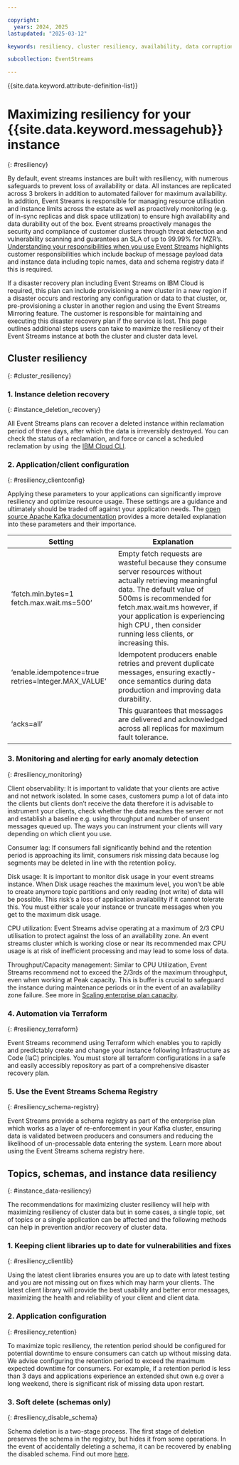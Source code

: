 ```yaml
---

copyright:
  years: 2024, 2025
lastupdated: "2025-03-12" 

keywords: resiliency, cluster resiliency, availability, data corruption, deletion, data management, disaster recovery, responsibilities

subcollection: EventStreams

---
```


{{site.data.keyword.attribute-definition-list}}

# Maximizing resiliency for your {{site.data.keyword.messagehub}} instance 
{: #resiliency}

By default, event streams instances are built with resiliency, with numerous safeguards to prevent loss of availability or data. All instances are replicated across 3 brokers in addition to automated failover for maximum availability. In addition, Event Streams is responsible for managing resource utilisation and instance limits across the estate as well as proactively monitoring (e.g. of in-sync replicas and disk space utilization) to ensure high availability and data durability out of the box. Event streams proactively manages the security and compliance of customer clusters through threat detection and vulnerability scanning and guarantees an SLA of up to 99.99% for MZR’s. [Understanding your responsibilities when you use Event Streams](/docs/EventStreams?topic=EventStreams-event_streams_responsibilities) highlights customer responsibilities which include backup of message payload data and instance data including topic names, data and schema registry data if this is required. 

If a disaster recovery plan including Event Streams on IBM Cloud is required, this plan can include provisioning a new cluster in a new region if a disaster occurs and restoring any configuration or data to that cluster, or, pre-provisioning a cluster in another region and using the Event Streams Mirroring feature.  The customer is responsible for maintaining and executing this disaster recovery plan if the service is lost. This page outlines additional steps users can take to maximize the resiliency of their Event Streams instance at both the cluster and cluster data level.  

## Cluster resiliency
{: #cluster_resiliency}

### 1. Instance deletion recovery
{: #instance_deletion_recovery}

All Event Streams plans can recover a deleted instance within reclamation period of three days, after which the data is irreversibly destroyed.  You can check the status of a reclamation, and force or cancel a scheduled reclamation by using  the [IBM Cloud CLI](/docs/cli?topic=cli-ibmcloud_commands_resource#ibmcloud_resource_reclamations).   

### 2. Application/client configuration
{: #resiliency_clientconfig}

Applying these parameters to your applications can significantly improve resiliency and optimize resource usage. These settings are a guidance and ultimately should be traded off against your application needs. The [open source Apache Kafka documentation](https://kafka.apache.org/documentation/) provides a more detailed explanation into these parameters and their importance.  

| Setting | Explanation |
|----------|-----------------------|
|‘fetch.min.bytes=1 fetch.max.wait.ms=500’  |  Empty fetch requests are wasteful because they consume server resources without actually retrieving meaningful data. The default value of 500ms is recommended for fetch.max.wait.ms however, if your application is experiencing high CPU , then consider running less clients, or increasing this.|
|‘enable.idempotence=true retries=Integer.MAX_VALUE’   |  Idempotent producers enable retries and prevent duplicate messages, ensuring exactly-once semantics during data production and improving data durability.  |
|‘acks=all’    |  This guarantees that messages are delivered and acknowledged across all replicas for maximum fault tolerance.    |

### 3. Monitoring and alerting for early anomaly detection
{: #resiliency_monitoring}

Client observability: It is important to validate that your clients are active and not network isolated. In some cases, customers pump a lot of data into the clients but clients don’t receive the data therefore it is advisable to instrument your clients, check whether the data reaches the server or not and establish a baseline e.g. using throughput and number of unsent messages queued up. The ways you can instrument your clients will vary depending on which client you use.   

Consumer lag: If consumers fall significantly behind and the retention period is approaching its limit, consumers risk missing data because log segments may be deleted in line with the retention policy. 

Disk usage: It is important to monitor disk usage in your event streams instance. When Disk usage reaches the maximum level, you won’t be able to create anymore topic partitions and only reading (not write) of data will be possible. This risk’s a loss of application availability if it cannot tolerate this.  You must either scale your instance or truncate messages when you get to the maximum disk usage.  

CPU utilization: Event Streams advise operating at a maximum of 2/3 CPU utilisation to protect against the loss of an availability zone. An event streams cluster which is working close or near its recommended max CPU usage is at risk of inefficient processing and may lead to some loss of data.  

Throughput/Capacity management: Similar to CPU Utilization, Event Streams recommend not to exceed the 2/3rds of the maximum throughput, even when working at Peak capacity. This is buffer is crucial to safeguard the instance during maintenance periods or in the event of an availability zone failure. See more in [Scaling enterprise plan capacity](/docs/EventStreams?topic=EventStreams-ES_scaling_capacity). 

### 4. Automation via Terraform
{: #resiliency_terraform}

Event Streams recommend using Terraform which enables you to rapidly and predictably create and change your instance following Infrastructure as Code (IaC) principles. You must store all terraform configurations in a safe and easily accessibly repository as part of a comprehensive disaster recovery plan.  

### 5. Use the Event Streams Schema Registry
{: #resiliency_schema-registry}

Event Streams provide a schema registry as part of the enterprise plan which works as a layer of re-enforcement in your Kafka cluster, ensuring data is validated between producers and consumers and reducing the likelihood of un-processable data entering the system. Learn more about using the Event Streams schema registry here.  

 ## Topics, schemas, and instance data resiliency  
{: #instance_data-resiliency}

The recommendations for maximizing cluster resiliency will help with maximizing resiliency of cluster data but in some cases, a single topic, set of topics or a single application can be affected and the following methods can help in prevention and/or recovery of cluster data.  

### 1. Keeping client libraries up to date for vulnerabilities and fixes
{: #resiliency_clientlib}

Using the latest client libraries ensures you are up to date with latest testing and you are not missing out on fixes which may harm your clients.  The latest client library will provide the best usability and better error messages, maximizing the health and reliability of your client and client data.  

### 2. Application configuration
{: #resiliency_retention}

To maximize topic resiliency, the retention period should be configured for potential downtime to ensure consumers can catch up without missing data. We advise configuring the retention period to exceed the maximum expected downtime for consumers. For example, if a retention period is less than 3 days and applications experience an extended shut own e.g over a long weekend, there is significant risk of missing data upon restart.  

### 3. Soft delete (schemas only)
{: #resiliency_disable_schema}

Schema deletion is a two-stage process. The first stage of deletion preserves the schema in the registry, but hides it from some operations. In the event of accidentally deleting a schema, it can be recovered by enabling the disabled schema. Find out more [here](docs/EventStreams?topic=EventStreams-ES_schema_registry#set_schema_state).
